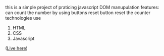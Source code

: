 this is a simple project of praticing javascript DOM manupulation
features:
can count the number by using buttons 
reset button reset the counter
technologies use 
1. HTML
2. CSS
3. Javascript

([Live here](https://sohancse53.github.io/number-counter/))
